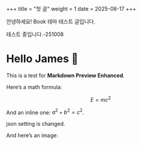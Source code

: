 +++
title = "첫 글"
weight = 1
date = 2025-08-17
+++

안녕하세요! Book 테마 테스트 글입니다.

테스트 중입니다.-251008


# Hello James 👋

This is a test for **Markdown Preview Enhanced**.

Here’s a math formula:

$$
E = mc^2
$$

And an inline one: $a^2 + b^2 = c^2$.

json setting is changed.

And here’s an image: